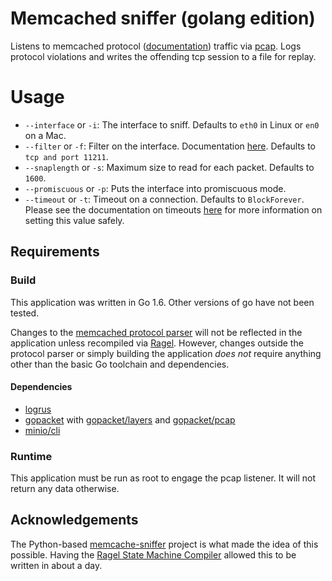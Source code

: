 # Memcached sniffer (golang edition)

Listens to memcached protocol ([documentation](https://github.com/memcached/memcached/blob/master/doc/protocol.txt)) traffic via [pcap](http://www.tcpdump.org/pcap.html). Logs protocol violations and writes the offending tcp session to a file for replay.

# Usage
* `--interface` or `-i`: The interface to sniff. Defaults to `eth0` in Linux or `en0` on a Mac.
* `--filter` or `-f`: Filter on the interface. Documentation [here](http://www.tcpdump.org/manpages/pcap-filter.7.html). Defaults to `tcp and port 11211`.
* `--snaplength` or `-s`:	Maximum size to read for each packet. Defaults to `1600`.
* `--promiscuous` or `-p`: Puts the interface into promiscuous mode.
* `--timeout` or `-t`: Timeout on a connection. Defaults to `BlockForever`. Please see the documentation on timeouts [here](https://godoc.org/github.com/google/gopacket/pcap#hdr-PCAP_Timeouts) for more information on setting this value safely.

## Requirements
### Build
This application was written in Go 1.6. Other versions of go have not been tested.

Changes to the [memcached protocol parser](memcached.rl) will not be reflected in the application unless recompiled via [Ragel](http://www.colm.net/open-source/ragel/). However, changes outside the protocol parser or simply building the application _does not_ require anything other than the basic Go toolchain and dependencies.

#### Dependencies
* [logrus](https://github.com/Sirupsen/logrus)
* [gopacket](https://github.com/google/gopacket) with [gopacket/layers](https://github.com/google/gopacket/layers) and [gopacket/pcap](https://github.com/google/gopacket/pcap)
* [minio/cli](https://github.com/minio/cli)

### Runtime
This application must be run as root to engage the pcap listener. It will not return any data otherwise.

## Acknowledgements
The Python-based [memcache-sniffer](https://github.com/forwxp/memcache-sniffer/blob/master/memcache-sniffer) project is what made the idea of this possible. Having the [Ragel State Machine Compiler](http://www.colm.net/open-source/ragel/) allowed this to be written in about a day.
